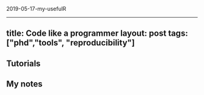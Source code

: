 2019-05-17-my-usefulR

---
title: Code like a programmer
layout: post
tags: ["phd","tools", "reproducibility"]
---

## Tutorials

## My notes